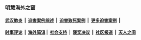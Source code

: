 
### 明慧海外之窗

####  [武汉肺炎](indexes/365.md?t=04081901) &nbsp;|&nbsp;  [迫害案例综述](indexes/328.md?t=04081901) &nbsp;|&nbsp; [迫害致死案例](indexes/277.md?t=04081901)  &nbsp;|&nbsp; [更多迫害案例](indexes/81.md?t=04081901)  &nbsp;|&nbsp; 
####  [时事评论](indexes/19.md?t=04081901) &nbsp;|&nbsp; [海外简讯](indexes/245.md?t=04081901)&nbsp;|&nbsp;  [社会支持](indexes/140.md?t=04081901) &nbsp;|&nbsp; [褒奖决议](indexes/282.md?t=04081901) &nbsp;|&nbsp; [社区报道](indexes/91.md?t=04081901)  &nbsp;|&nbsp; [天人之间](indexes/78.md?t=04081901) 

